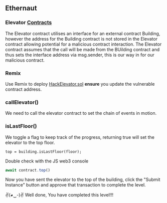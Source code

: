 ## Ethernaut 
### Elevator [Contracts](./11-Elevator/)

The Elevator contract utilises an interface for an external contract Building, however the address for the Building contract is not stored in the Elevator contract allowing potential for a malicious contract interaction. The Elevator contract assumes that the call will be made from the BUilding contract and thus sets the interface address via msg.sender, this is our way in for our malicious contract.

### Remix
Use Remix to deploy [HackElevator.sol](./11-Elevator/HackElevator.sol) **ensure** you update the vulnerable contract address.

### callElevator()
We need to call the elevator contract to set the chain of events in motion.

### isLastFloor()
We toggle a flag to keep track of the progress, returning true will set the elevator to the top floor.
```solidity
top = building.isLastFloor(floor);
```
Double check with the JS web3 console
```javascript
await contract.top()
```


Now you have sent the elevator to the top of the building, click the "Submit Instance" button and approve that transaction to complete the level.

✌(◕‿-)✌ Well done, You have completed this level!!!